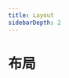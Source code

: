 ```yaml
---
title: Layout
sidebarDepth: 2
---
```

# 布局
<ClientOnly>
<layout-demo-1/>
<layout-demo-2/>
<layout-demo-3/>
</ClientOnly>